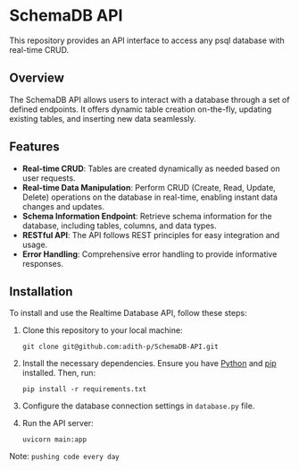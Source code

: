 # SchemaDB API

This repository provides an API interface to access any psql database with real-time CRUD.

## Overview

The SchemaDB API allows users to interact with a database through a set of defined endpoints. It offers dynamic table creation on-the-fly, updating existing tables, and inserting new data seamlessly.

## Features

- **Real-time CRUD**: Tables are created dynamically as needed based on user requests.
- **Real-time Data Manipulation**: Perform CRUD (Create, Read, Update, Delete) operations on the database in real-time, enabling instant data changes and updates.
- **Schema Information Endpoint**: Retrieve schema information for the database, including tables, columns, and data types.
- **RESTful API**: The API follows REST principles for easy integration and usage.
- **Error Handling**: Comprehensive error handling to provide informative responses.

## Installation

To install and use the Realtime Database API, follow these steps:

1. Clone this repository to your local machine:

    ```
    git clone git@github.com:adith-p/SchemaDB-API.git
    ```

2. Install the necessary dependencies. Ensure you have [Python](https://www.python.org/) and [pip](https://pypi.org/project/pip/) installed. Then, run:

    ```
    pip install -r requirements.txt
    ```

3. Configure the database connection settings in `database.py` file.

4. Run the API server:

    ```
    uvicorn main:app
    ```

Note: ```pushing code every day```

